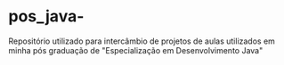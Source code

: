 # pos_java-
Repositório utilizado para intercâmbio de projetos de aulas utilizados em minha pós graduação de "Especialização em Desenvolvimento Java"
